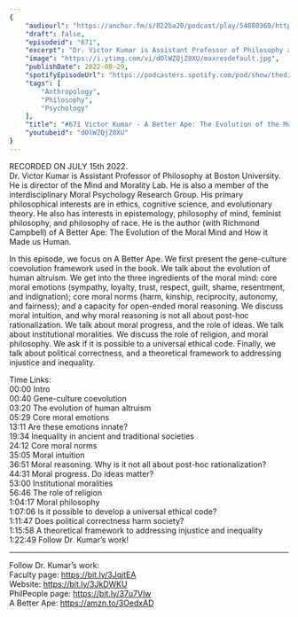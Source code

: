 ```yaml
---
{
	"audiourl": "https://anchor.fm/s/822ba20/podcast/play/54880369/https%3A%2F%2Fd3ctxlq1ktw2nl.cloudfront.net%2Fstaging%2F2022-6-15%2Fa9b092f2-3b6e-59ac-23ae-da9bf4c35d4d.m4a",
	"draft": false,
	"episodeid": "671",
	"excerpt": "Dr. Victor Kumar is Assistant Professor of Philosophy at Boston University. He is director of the Mind and Morality Lab. He is also a member of the interdisciplinary Moral Psychology Research Group. His primary philosophical interests are in ethics, cognitive science, and evolutionary theory. He also has interests in epistemology, philosophy of mind, feminist philosophy, and philosophy of race. He is the author (with Richmond Campbell) of A Better Ape: The Evolution of the Moral Mind and How it Made us Human.",
	"image": "https://i.ytimg.com/vi/dOlWZQjZ0XU/maxresdefault.jpg",
	"publishDate": 2022-08-29,
	"spotifyEpisodeUrl": "https://podcasters.spotify.com/pod/show/thedissenter/episodes/671-Victor-Kumar---A-Better-Ape-The-Evolution-of-the-Moral-Mind-and-How-it-Made-us-Human-e1l9alh",
	"tags": [
		"Anthropology",
		"Philosophy",
		"Psychology"
	],
	"title": "#671 Victor Kumar - A Better Ape: The Evolution of the Moral Mind and How it Made us Human",
	"youtubeid": "dOlWZQjZ0XU"
}
---
```

RECORDED ON JULY 15th 2022.  
Dr. Victor Kumar is Assistant Professor of Philosophy at Boston University. He is director of the Mind and Morality Lab. He is also a member of the interdisciplinary Moral Psychology Research Group. His primary philosophical interests are in ethics, cognitive science, and evolutionary theory. He also has interests in epistemology, philosophy of mind, feminist philosophy, and philosophy of race. He is the author (with Richmond Campbell) of A Better Ape: The Evolution of the Moral Mind and How it Made us Human.

In this episode, we focus on A Better Ape. We first present the gene-culture coevolution framework used in the book. We talk about the evolution of human altruism. We get into the three ingredients of the moral mind: core moral emotions (sympathy, loyalty, trust, respect, guilt, shame, resentment, and indignation); core moral norms (harm, kinship, reciprocity, autonomy, and fairness); and a capacity for open-ended moral reasoning. We discuss moral intuition, and why moral reasoning is not all about post-hoc rationalization. We talk about moral progress, and the role of ideas. We talk about institutional moralities. We discuss the role of religion, and moral philosophy. We ask if it is possible to a universal ethical code. Finally, we talk about political correctness, and a theoretical framework to addressing injustice and inequality.

Time Links:  
<time>00:00</time> Intro  
<time>00:40</time> Gene-culture coevolution  
<time>03:20</time> The evolution of human altruism  
<time>05:29</time> Core moral emotions  
<time>13:11</time> Are these emotions innate?  
<time>19:34</time> Inequality in ancient and traditional societies  
<time>24:12</time> Core moral norms  
<time>35:05</time> Moral intuition  
<time>36:51</time> Moral reasoning. Why is it not all about post-hoc rationalization?  
<time>44:31</time> Moral progress. Do ideas matter?  
<time>53:00</time> Institutional moralities  
<time>56:46</time> The role of religion  
<time>1:04:17</time> Moral philosophy  
<time>1:07:06</time> Is it possible to develop a universal ethical code?  
<time>1:11:47</time> Does political correctness harm society?  
<time>1:15:58</time> A theoretical framework to addressing injustice and inequality  
<time>1:22:49</time> Follow Dr. Kumar’s work!

---

Follow Dr. Kumar’s work:  
Faculty page: https://bit.ly/3JqjtEA  
Website: https://bit.ly/3JkDWKU  
PhilPeople page: https://bit.ly/37u7Vlw  
A Better Ape: https://amzn.to/3OedxAD
